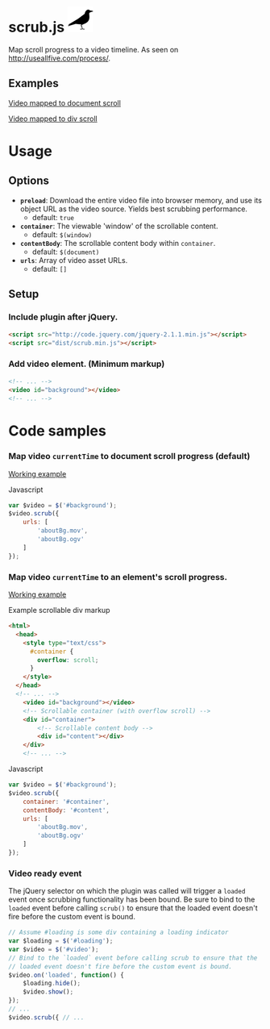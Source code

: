 scrub.js ![](logo.png)
==================
Map scroll progress to a video timeline. As seen on http://useallfive.com/process/.

## Examples
[Video mapped to document scroll](http://useallfive.github.io/scrub.js/document-example.html)

[Video mapped to div scroll](http://useallfive.github.io/scrub.js/inside-div-example.html)


# Usage

## Options
* **`preload`**: Download the entire video file into browser memory, and use its object URL as the video source. Yields best scrubbing performance.
    * default: `true`
* **`container`**: The viewable 'window' of the scrollable content.
    * default: `$(window)` 
* **`contentBody`**: The scrollable content body within `container`.
    * default: `$(document)` 
* **`urls`**: Array of video asset URLs.
    * default: `[]` 

## Setup
### Include plugin after jQuery.
```html
<script src="http://code.jquery.com/jquery-2.1.1.min.js"></script>
<script src="dist/scrub.min.js"></script>
```

### Add video element. (Minimum markup)
```html
<!-- ... -->
<video id="background"></video>
<!-- ... -->
```

# Code samples
### Map video `currentTime` to document scroll progress (default)
[Working example](http://useallfive.github.io/scrub.js/document-example.html)

Javascript
```javascript
var $video = $('#background');
$video.scrub({
    urls: [
        'aboutBg.mov',
        'aboutBg.ogv'
    ]
});
```

### Map video `currentTime` to an element's scroll progress.
[Working example](http://useallfive.github.io/scrub.js/inside-div-example.html)

Example scrollable div markup
```html
<html>
  <head>
    <style type="text/css">
      #container {
        overflow: scroll;
      }
    </style>
  </head>
  <!-- ... -->
    <video id="background"></video>
    <!-- Scrollable container (with overflow scroll) -->
    <div id="container">
        <!-- Scrollable content body -->
        <div id="content"></div>
    </div>
    <!-- ... -->
```

Javascript
```javascript
var $video = $('#background');
$video.scrub({
    container: '#container',
    contentBody: '#content',
    urls: [
        'aboutBg.mov',
        'aboutBg.ogv'
    ]
});
```

### Video ready event
The jQuery selector on which the plugin was called will trigger a `loaded` event once scrubbing functionality has been bound. Be sure to bind to the `loaded` event before calling `scrub()` to ensure that the loaded event doesn't fire before the custom event is bound.
```javascript
// Assume #loading is some div containing a loading indicator
var $loading = $('#loading');
var $video = $('#video');
// Bind to the `loaded` event before calling scrub to ensure that the 
// loaded event doesn't fire before the custom event is bound.
$video.on('loaded', function() {
    $loading.hide();
    $video.show();
});
// ...
$video.scrub({ // ...
```
